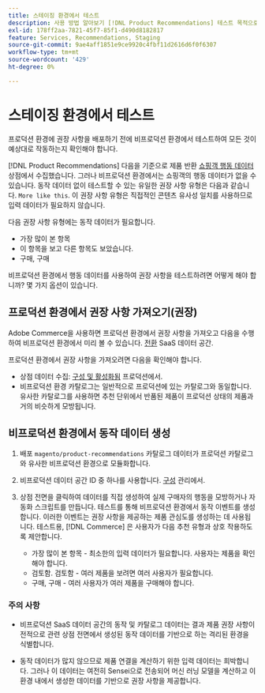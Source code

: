```yaml
---
title: 스테이징 환경에서 테스트
description: 사용 방법 알아보기 [!DNL Product Recommendations] 테스트 목적으로 스테이징 환경의 프로덕션 환경에서.
exl-id: 178ff2aa-7821-45f7-85f1-d490d8182817
feature: Services, Recommendations, Staging
source-git-commit: 9ae4aff1851e9ce9920c4fbf11d2616d6f0f6307
workflow-type: tm+mt
source-wordcount: '429'
ht-degree: 0%

---
```


# 스테이징 환경에서 테스트

프로덕션 환경에 권장 사항을 배포하기 전에 비프로덕션 환경에서 테스트하여 모든 것이 예상대로 작동하는지 확인해야 합니다.

[!DNL Product Recommendations] 다음을 기준으로 제품 반환 [쇼핑객 행동 데이터](behavioral-data.md) 상점에서 수집했습니다. 그러나 비프로덕션 환경에서는 쇼핑객의 행동 데이터가 없을 수 있습니다. 동작 데이터 없이 테스트할 수 있는 유일한 권장 사항 유형은 다음과 같습니다. `More like this`. 이 권장 사항 유형은 직접적인 콘텐츠 유사성 일치를 사용하므로 입력 데이터가 필요하지 않습니다.

다음 권장 사항 유형에는 동작 데이터가 필요합니다.

- 가장 많이 본 항목
- 이 항목을 보고 다른 항목도 보았습니다.
- 구매, 구매

비프로덕션 환경에서 행동 데이터를 사용하여 권장 사항을 테스트하려면 어떻게 해야 합니까? 몇 가지 옵션이 있습니다.

## 프로덕션 환경에서 권장 사항 가져오기(권장)

Adobe Commerce을 사용하면 프로덕션 환경에서 권장 사항을 가져오고 다음을 수행하여 비프로덕션 환경에서 미리 볼 수 있습니다. [전환](settings.md) SaaS 데이터 공간.

프로덕션 환경에서 권장 사항을 가져오려면 다음을 확인해야 합니다.

- 상점 데이터 수집: [구성 및 활성화됨](install-configure.md) 프로덕션에서.
- 비프로덕션 환경 카탈로그는 일반적으로 프로덕션에 있는 카탈로그와 동일합니다. 유사한 카탈로그를 사용하면 추천 단위에서 반품된 제품이 프로덕션 상태의 제품과 거의 비슷하게 모방됩니다.

## 비프로덕션 환경에서 동작 데이터 생성

1. 배포 `magento/product-recommendations` 카탈로그 데이터가 프로덕션 카탈로그와 유사한 비프로덕션 환경으로 모듈화합니다.

1. 비프로덕션 데이터 공간 ID 중 하나를 사용합니다. [구성](https://experienceleague.adobe.com/docs/commerce-admin/config/services/saas.html) 관리에서.

1. 상점 전면을 클릭하여 데이터를 직접 생성하여 실제 구매자의 행동을 모방하거나 자동화 스크립트를 만듭니다. 테스트를 통해 비프로덕션 환경에서 동작 이벤트를 생성합니다. 이러한 이벤트는 권장 사항을 제공하는 제품 관심도를 생성하는 데 사용됩니다. 테스트용, [!DNL Commerce] 은 사용자가 다음 추천 유형과 상호 작용하도록 제안합니다.

   - 가장 많이 본 항목 - 최소한의 입력 데이터가 필요합니다. 사용자는 제품을 확인해야 합니다.
   - 검토함. 검토함 - 여러 제품을 보려면 여러 사용자가 필요합니다.
   - 구매, 구매 - 여러 사용자가 여러 제품을 구매해야 합니다.

### 주의 사항

- 비프로덕션 SaaS 데이터 공간의 동작 및 카탈로그 데이터는 결과 제품 권장 사항이 전적으로 관련 상점 전면에서 생성된 동작 데이터를 기반으로 하는 격리된 환경을 식별합니다.

- 동작 데이터가 많지 않으므로 제품 연결을 계산하기 위한 입력 데이터는 희박합니다. 그러나 이 데이터는 여전히 Sensei으로 전송되어 머신 러닝 모델을 계산하고 이 환경 내에서 생성한 데이터를 기반으로 권장 사항을 제공합니다.
